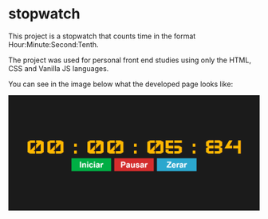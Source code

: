 # stopwatch

This project is a stopwatch that counts time in the format Hour:Minute:Second:Tenth.

The project was used for personal front end studies using only the HTML, CSS and Vanilla JS languages.

You can see in the image below what the developed page looks like:

![StopWatch](./stopwatch.png)
